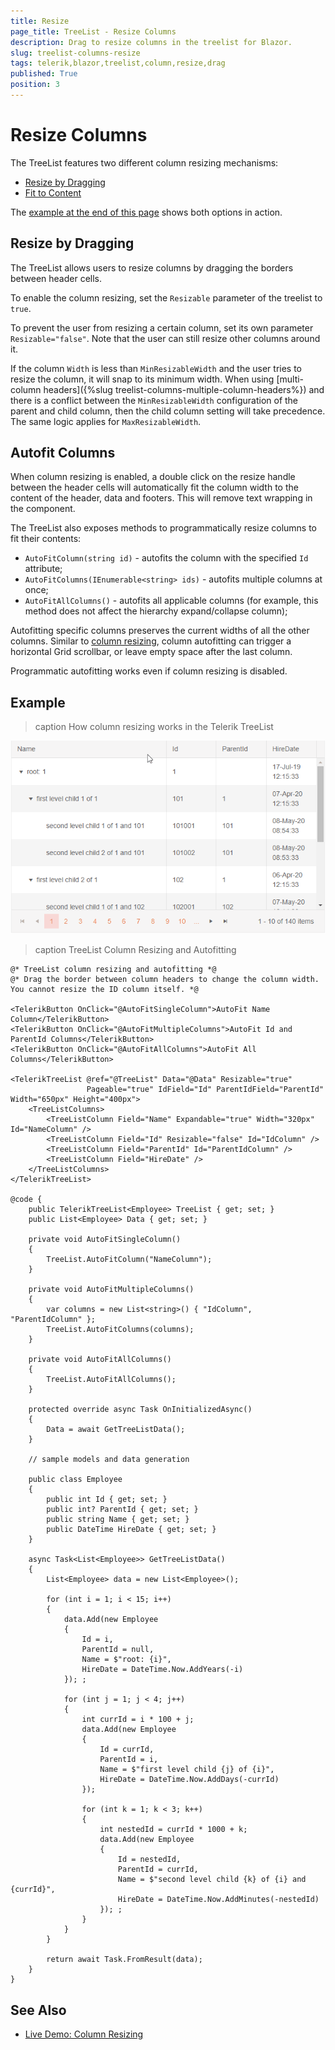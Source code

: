 ```yaml
---
title: Resize
page_title: TreeList - Resize Columns
description: Drag to resize columns in the treelist for Blazor.
slug: treelist-columns-resize
tags: telerik,blazor,treelist,column,resize,drag
published: True
position: 3
---
```


# Resize Columns

The TreeList features two different column resizing mechanisms:

* [Resize by Dragging](#resize-by-dragging)
* [Fit to Content](#autofit-columns)

The [example at the end of this page](#example) shows both options in action.

## Resize by Dragging

The TreeList allows users to resize columns by dragging the borders between header cells.

To enable the column resizing, set the `Resizable` parameter of the treelist to `true`.

To prevent the user from resizing a certain column, set its own parameter `Resizable="false"`. Note that the user can still resize other columns around it.

If the column `Width` is less than `MinResizableWidth` and the user tries to resize the column, it will snap to its minimum width. When using [multi-column headers]({%slug treelist-columns-multiple-column-headers%}) and there is a conflict between the `MinResizableWidth` configuration of the parent and child column, then the child column setting will take precedence. The same logic applies for `MaxResizableWidth`.

## Autofit Columns

When column resizing is enabled, a double click on the resize handle between the header cells will automatically fit the column width to the content of the header, data and footers. This will remove text wrapping in the component.

The TreeList also exposes methods to programmatically resize columns to fit their contents:

* `AutoFitColumn(string id)` - autofits the column with the specified `Id` attribute;
* `AutoFitColumns(IEnumerable<string> ids)` - autofits multiple columns at once;
* `AutoFitAllColumns()` - autofits all applicable columns (for example, this method does not affect the hierarchy expand/collapse column);

Autofitting specific columns preserves the current widths of all the other columns. Similar to [column resizing](#resize-by-dragging), column autofitting can trigger a horizontal Grid scrollbar, or leave empty space after the last column.

Programmatic autofitting works even if column resizing is disabled.

## Example

>caption How column resizing works in the Telerik TreeList

![](images/column-resize-preview.gif)


>caption TreeList Column Resizing and Autofitting

````CSHTML
@* TreeList column resizing and autofitting *@
@* Drag the border between column headers to change the column width. You cannot resize the ID column itself. *@

<TelerikButton OnClick="@AutoFitSingleColumn">AutoFit Name Column</TelerikButton>
<TelerikButton OnClick="@AutoFitMultipleColumns">AutoFit Id and ParentId Columns</TelerikButton>
<TelerikButton OnClick="@AutoFitAllColumns">AutoFit All Columns</TelerikButton>

<TelerikTreeList @ref="@TreeList" Data="@Data" Resizable="true"
                 Pageable="true" IdField="Id" ParentIdField="ParentId" Width="650px" Height="400px">
    <TreeListColumns>
        <TreeListColumn Field="Name" Expandable="true" Width="320px" Id="NameColumn" />
        <TreeListColumn Field="Id" Resizable="false" Id="IdColumn" />
        <TreeListColumn Field="ParentId" Id="ParentIdColumn" />
        <TreeListColumn Field="HireDate" />
    </TreeListColumns>
</TelerikTreeList>

@code {
    public TelerikTreeList<Employee> TreeList { get; set; }
    public List<Employee> Data { get; set; }

    private void AutoFitSingleColumn()
    {
        TreeList.AutoFitColumn("NameColumn");
    }

    private void AutoFitMultipleColumns()
    {
        var columns = new List<string>() { "IdColumn", "ParentIdColumn" };
        TreeList.AutoFitColumns(columns);
    }

    private void AutoFitAllColumns()
    {
        TreeList.AutoFitAllColumns();
    }

    protected override async Task OnInitializedAsync()
    {
        Data = await GetTreeListData();
    }

    // sample models and data generation

    public class Employee
    {
        public int Id { get; set; }
        public int? ParentId { get; set; }
        public string Name { get; set; }
        public DateTime HireDate { get; set; }
    }

    async Task<List<Employee>> GetTreeListData()
    {
        List<Employee> data = new List<Employee>();

        for (int i = 1; i < 15; i++)
        {
            data.Add(new Employee
            {
                Id = i,
                ParentId = null,
                Name = $"root: {i}",
                HireDate = DateTime.Now.AddYears(-i)
            }); ;

            for (int j = 1; j < 4; j++)
            {
                int currId = i * 100 + j;
                data.Add(new Employee
                {
                    Id = currId,
                    ParentId = i,
                    Name = $"first level child {j} of {i}",
                    HireDate = DateTime.Now.AddDays(-currId)
                });

                for (int k = 1; k < 3; k++)
                {
                    int nestedId = currId * 1000 + k;
                    data.Add(new Employee
                    {
                        Id = nestedId,
                        ParentId = currId,
                        Name = $"second level child {k} of {i} and {currId}",
                        HireDate = DateTime.Now.AddMinutes(-nestedId)
                    }); ;
                }
            }
        }

        return await Task.FromResult(data);
    }
}
````

## See Also

  * [Live Demo: Column Resizing](https://demos.telerik.com/blazor-ui/treelist/column-resizing)
